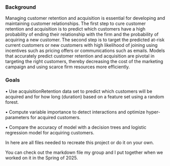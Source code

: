 ### Background
Managing customer retention and acquisition is essential for developing and maintaining customer relationships. The first step to cure customer retention and acquisition is to predict which customers have a high probability of ending their relationship with the firm and the probability of acquiring a new customer. The second step is to target the predicted at-risk current customers or new customers with high likelihood of joining using incentives such as pricing offers or communications such as emails. Models that accurately predict customer retention and acquisition are pivotal in targeting the right customers, thereby decreasing the cost of the marketing campaign and using scarce firm resources more efficiently.

### Goals
• Use acquisitionRetention data set to predict which customers will be acquired and for how long (duration) based on a feature set using a random forest.

• Compute variable importance to detect interactions and optimize hyper- parameters for acquired customers.

• Compare the accuracy of model with a decision trees and logistic regression model for acquiring customers.


In here are all files needed to recreate this project or do it on your own.

You can check out the markdown file my group and I put together when we worked on it in the Spring of 2025.
